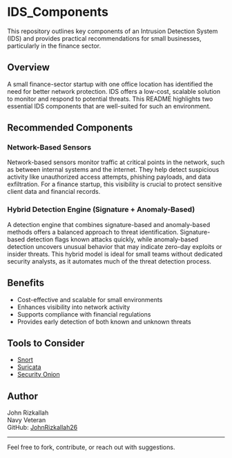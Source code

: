 
# IDS_Components

This repository outlines key components of an Intrusion Detection System (IDS) and provides practical recommendations for small businesses, particularly in the finance sector.

## Overview

A small finance-sector startup with one office location has identified the need for better network protection. IDS offers a low-cost, scalable solution to monitor and respond to potential threats. This README highlights two essential IDS components that are well-suited for such an environment.

## Recommended Components

### Network-Based Sensors

Network-based sensors monitor traffic at critical points in the network, such as between internal systems and the internet. They help detect suspicious activity like unauthorized access attempts, phishing payloads, and data exfiltration. For a finance startup, this visibility is crucial to protect sensitive client data and financial records.

### Hybrid Detection Engine (Signature + Anomaly-Based)

A detection engine that combines signature-based and anomaly-based methods offers a balanced approach to threat identification. Signature-based detection flags known attacks quickly, while anomaly-based detection uncovers unusual behavior that may indicate zero-day exploits or insider threats. This hybrid model is ideal for small teams without dedicated security analysts, as it automates much of the threat detection process.

## Benefits

- Cost-effective and scalable for small environments
- Enhances visibility into network activity
- Supports compliance with financial regulations
- Provides early detection of both known and unknown threats

## Tools to Consider

- [Snort](https://www.snort.org/)
- [Suricata](https://suricata.io/)
- [Security Onion](https://securityonionsolutions.com/)

## Author

John Rizkallah   
Navy Veteran  
GitHub: [JohnRizkallah26](https://github.com/JohnRizkallah26)

---

Feel free to fork, contribute, or reach out with suggestions.
